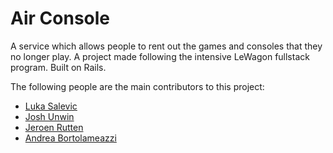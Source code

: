 # Air Console

A service which allows people to rent out the games and consoles that they no longer play. A project made following the intensive LeWagon fullstack program. Built on Rails.

The following people are the main contributors to this project:

- [Luka Salevic](https://github.com/Sensanaty)
- [Josh Unwin](https://github.com/josh-unwin)
- [Jeroen Rutten](https://github.com/loftlights)
- [Andrea Bortolameazzi](https://github.com/andreapmd)